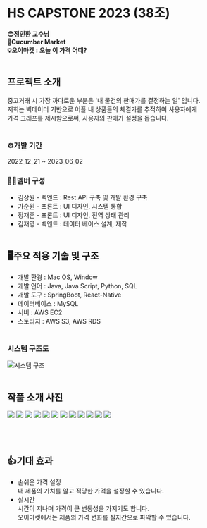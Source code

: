 # HS CAPSTONE 2023 (38조)
**😊정인환 교수님<br/>
🥒Cucumber Market<br/>
💡오이마켓 : 오늘 이 가격 어때?**
<br/><br/>

## 프로젝트 소개
중고거래 시 가장 까다로운 부분은 '내 물건의 판매가를 결정하는 일' 입니다.<br/>
저희는 빅데이터 기반으로 어플 내 상품들의 체결가를 추적하여 사용자에게<br/>
가격 그래프를 제시함으로써, 사용자의 판매가 설정을 돕습니다.
<br/><br/>

### ⚙️개발 기간
2022_12_21 ~ 2023_06_02

### 👨‍💻멤버 구성
 - 김상원 - 벡엔드 : Rest API 구축 및 개발 환경 구축
 - 가순원 - 프론트 : UI 디자인, 시스템 통합
 - 정재훈 - 프론트 : UI 디자인, 전역 상태 관리
 - 김재영 - 벡엔드 : 데이터 베이스 설계, 제작
<br/><br/>

## 🖥️주요 적용 기술 및 구조
- 개발 환경 : Mac OS, Window
- 개발 언어 : Java, Java Script, Python, SQL
- 개발 도구 : SpringBoot, React-Native
- 데이터베이스 : MySQL
- 서버 : AWS EC2
- 스토리지 : AWS S3, AWS RDS
<br/><br/>

### 시스템 구조도
![시스템 구조](https://github.com/KimJaeYoung1028/demod/assets/124559290/48d607bc-98b5-4515-bbed-2d3a2d79efc2)
<br/><br/>

## 작품 소개 사진

<img src=“https://github.com/KimJaeYoung1028/demod/assets/124559290/8bee6367-eda7-4cff-b95f-129158442f04” width=“30%” height=“40%”>
<img src=“https://github.com/KimJaeYoung1028/demod/assets/124559290/fee85f89-6445-441e-b685-287d0d8a272e” width=“30%” height=“40%”>
<img src=“https://github.com/KimJaeYoung1028/demod/assets/124559290/1d00b222-d6d6-4386-a79a-066abe46e5d2” width=“30%” height=“40%”>
<img src=“https://github.com/KimJaeYoung1028/demod/assets/124559290/e8310912-12f1-4aa1-8083-09ff0181e77c” width=“30%” height=“40%”>
<img src=“https://github.com/KimJaeYoung1028/demod/assets/124559290/ff9822c0-72b9-4cbb-9221-1dba717ee6df” width=“30%” height=“40%”>
<img src=“https://github.com/KimJaeYoung1028/demod/assets/124559290/f1842bb6-2378-48e5-b3d9-09cb346ba2db” width=“30%” height=“40%”>
<img src=“https://github.com/KimJaeYoung1028/demod/assets/124559290/f65cc644-19bb-48a5-b74f-fc2ed73493b5” width=“30%” height=“40%”>
<img src=“https://github.com/KimJaeYoung1028/demod/assets/124559290/afc09392-fd3c-460d-8427-d591e5203605” width=“30%” height=“40%”>
<img src=“https://github.com/KimJaeYoung1028/demod/assets/124559290/2ff11383-9652-4069-bae8-34d930003386” width=“30%” height=“40%”>
<img src=“https://github.com/KimJaeYoung1028/demod/assets/124559290/ff7fe694-cdae-4694-aae8-ff38eaf65bb7” width=“30%” height=“40%”>
<img src=“https://github.com/KimJaeYoung1028/demod/assets/124559290/202f2592-adf1-4fa0-87bc-f593279473f1” width=“30%” height=“40%”>
<img src=“https://github.com/KimJaeYoung1028/demod/assets/124559290/b072d09e-16ee-433a-bcc6-630e042d8f4e” width=“30%” height=“40%”>


<br/><br/>

## 👍기대 효과
- 손쉬운 가격 설정<br/>
내 제품의 가치를 알고 적당한 가격을 설정할 수 있습니다.
- 실시간<br/>
시간이 지나며 가격이 큰 변동성을 가지기도 합니다.<br/>
오이마켓에서는 제품의 가격 변화를 실지간으로 파악할 수 있습니다.
